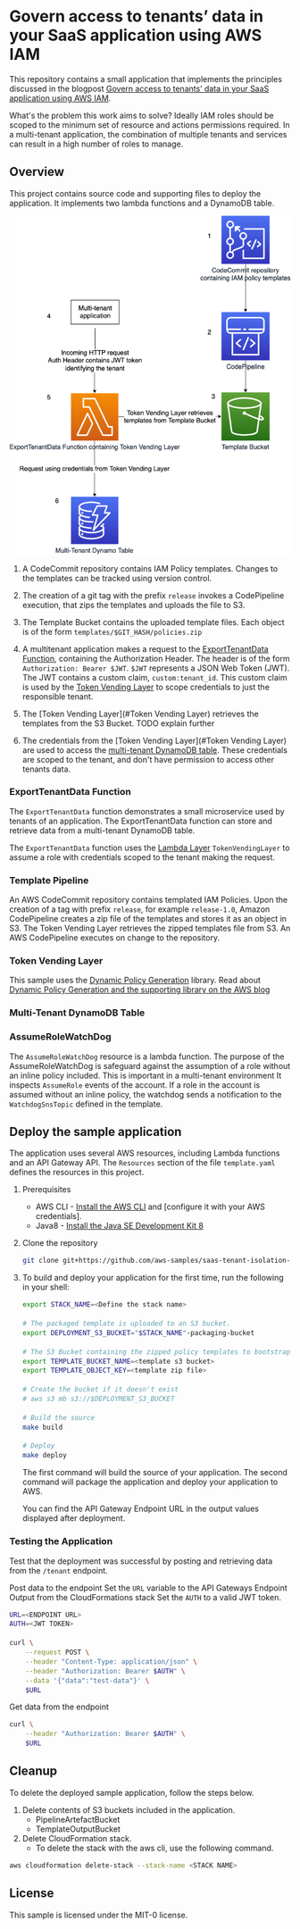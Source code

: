 # Govern access to tenants’ data in your SaaS application using AWS IAM

This repository contains a small application that implements the principles discussed in the blogpost [Govern access to tenants’ data in your SaaS application using AWS IAM]().

What's the problem this work aims to solve? Ideally IAM roles should be scoped to the minimum set of resource and actions permissions required. In a multi-tenant application, the combination of multiple tenants and services can result in a high number of roles to manage.

## Overview

This project contains source code and supporting files to deploy the application. It implements two lambda functions and a DynamoDB table.



![Export Tenant Data Diagram](docs/export-tenant-data.png)

1. A CodeCommit repository contains IAM Policy templates. Changes to the templates can be tracked using version control.

2. The creation of a git tag with the prefix `release` invokes a CodePipeline execution, that zips the templates and uploads the file to S3.

3. The Template Bucket contains the uploaded template files. Each object is of the form `templates/$GIT_HASH/policies.zip`

4. A multitenant application makes a request to the [ExportTenantData Function](#ExportTenantData-Function), containing the Authorization Header. The header is of the form `Authorization: Bearer $JWT`. `$JWT` represents a JSON Web Token (JWT). The JWT contains a custom claim, `custom:tenant_id`. This custom claim is used by the [Token Vending Layer](#Token-Vending-Layer) to scope credentials to just the responsible tenant.

5. The [Token Vending Layer](#Token Vending Layer) retrieves the templates from the S3 Bucket. TODO explain further

6. The credentials from the [Token Vending Layer](#Token Vending Layer) are used to access the [multi-tenant DynamoDB table](#multi-tenant-dynamodb-table). These credentials are scoped to the tenant, and don't have permission to access other tenants data.

### ExportTenantData Function
The `ExportTenantData` function demonstrates a small microservice used by tenants of an application. The ExportTenantData function can store and retrieve data from a multi-tenant DynamoDB table.

The `ExportTenantData` function uses the [Lambda Layer](https://docs.aws.amazon.com/lambda/latest/dg/configuration-layers.html) `TokenVendingLayer` to assume a role with credentials scoped to the tenant making the request.


### Template Pipeline

An AWS CodeCommit repository contains templated IAM Policies. Upon the creation of a tag with prefix `release`, for example `release-1.0`, Amazon CodePipeline creates a zip file of the templates and stores it as an object in S3. The Token Vending Layer retrieves the zipped templates file from S3.
An AWS CodePipeline executes on change to the repository.


### Token Vending Layer

This sample uses the [Dynamic Policy Generation](https://github.com/aws-samples/aws-saas-factory-dynamic-policy-generation) library. Read about [Dynamic Policy Generation and the supporting library on the AWS blog](https://aws.amazon.com/blogs/apn/isolating-saas-tenants-with-dynamically-generated-iam-policies/)

### Multi-Tenant DynamoDB Table


### AssumeRoleWatchDog

The `AssumeRoleWatchDog` resource is a lambda function. 
The purpose of the AssumeRoleWatchDog is safeguard against the assumption of a role without an inline policy included. 
This is important in a multi-tenant environment
It inspects `AssumeRole` events of the account. If a role in the account is assumed without an inline policy, the watchdog sends a notification to the `WatchdogSnsTopic` defined in the template.

## Deploy the sample application

The application uses several AWS resources, including Lambda functions and an API Gateway API. The `Resources` section of the file `template.yaml` defines the resources in this project.

1. Prerequisites

    - AWS CLI - [Install the AWS CLI](https://docs.aws.amazon.com/cli/latest/userguide/cli-chap-install.html) and [configure it with your AWS credentials].
    - Java8 - [Install the Java SE Development Kit 8](http://www.oracle.com/technetwork/java/javase/downloads/jdk8-downloads-2133151.html)

2.  Clone the repository

    ```bash
    git clone git+https://github.com/aws-samples/saas-tenant-isolation-architecture
    ```

3. 
    To build and deploy your application for the first time, run the following in your shell:

    ```bash
    export STACK_NAME=<Define the stack name>

    # The packaged template is uploaded to an S3 bucket.
    export DEPLOYMENT_S3_BUCKET="$STACK_NAME"-packaging-bucket

    # The S3 Bucket containing the zipped policy templates to bootstrap the CodeCommit repository
    export TEMPLATE_BUCKET_NAME=<template s3 bucket>
    export TEMPLATE_OBJECT_KEY=<template zip file>

    # Create the bucket if it doesn't exist
    # aws s3 mb s3://$DEPLOYMENT_S3_BUCKET

    # Build the source
    make build

    # Deploy
    make deploy
    ```

    The first command will build the source of your application.
    The second command will package the application and deploy your application to AWS.

    You can find the API Gateway Endpoint URL in the output values displayed after deployment.

### Testing the Application

Test that the deployment was successful by posting and retrieving data from the `/tenant` endpoint.


Post data to the endpoint
Set the `URL` variable to the API Gateways Endpoint Output from the CloudFormations stack
Set the `AUTH` to a valid JWT token. 
```bash
URL=<ENDPOINT URL>
AUTH=<JWT TOKEN>

curl \
    --request POST \
    --header "Content-Type: application/json" \
    --header "Authorization: Bearer $AUTH" \
    --data '{"data":"test-data"}' \
    $URL 
```

Get data from the endpoint
```bash
curl \
    --header "Authorization: Bearer $AUTH" \
    $URL
```


## Cleanup

To delete the deployed sample application, follow the steps below.

1. Delete contents of S3 buckets included in the application.
    - PipelineArtefactBucket
    - TemplateOutputBucket
2. Delete CloudFormation stack. 
    - To delete the stack with the aws cli, use the following command.

```bash
aws cloudformation delete-stack --stack-name <STACK NAME>
```

## License

This sample is licensed under the MIT-0 license.

